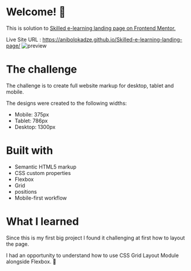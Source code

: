 # Welcome! 👋

This is solution to <a href="https://www.frontendmentor.io/challenges/skilled-elearning-landing-page-S1ObDrZ8q"> Skilled e-learning landing page on Frontend Mentor. </a>

Live Site URL : https://anibolokadze.github.io/Skilled-e-learning-landing-page/
![preview](https://user-images.githubusercontent.com/89190087/193871034-a6c99828-8888-4f90-bc5d-7e66313fe61f.jpg)

# The challenge

The challenge is to create full website markup for desktop, tablet and mobile. 

The designs were created to the following widths:

- Mobile: 375px
- Tablet: 786px
- Desktop: 1300px

# Built with
- Semantic HTML5 markup
- CSS custom properties
- Flexbox
- Grid
- positions
- Mobile-first workflow

# What I learned

Since this is my first big project I found it challenging at first how to layout the page. 

I had an opportunity to understand how to use CSS Grid Layout Module alongside Flexbox. 🚀
